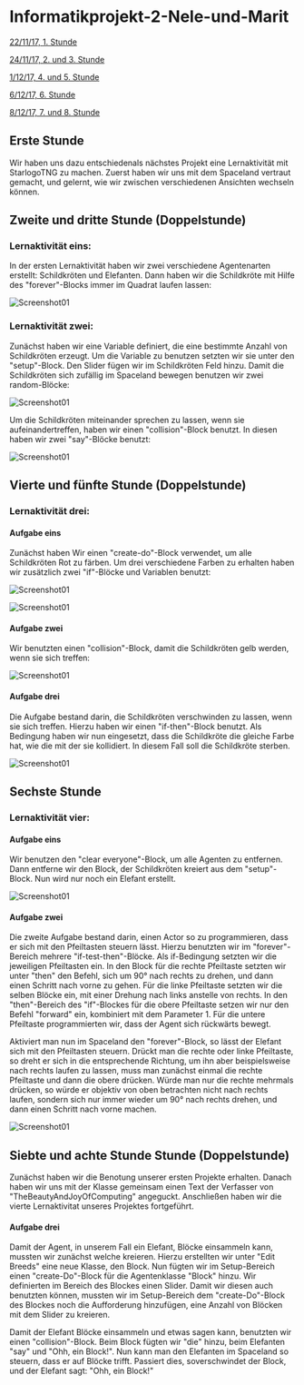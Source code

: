 # Informatikprojekt-2-Nele-und-Marit

[22/11/17, 1. Stunde](#1)

[24/11/17, 2. und 3. Stunde](#2)

[1/12/17, 4. und 5. Stunde](#3)

[6/12/17, 6. Stunde](#4)

[8/12/17, 7. und 8. Stunde](#5)


## Erste Stunde <a name="1"></a>

Wir haben uns dazu entschiedenals nächstes Projekt eine Lernaktivität mit StarlogoTNG zu machen.
Zuerst haben wir uns mit dem Spaceland vertraut gemacht, und gelernt, wie wir zwischen verschiedenen Ansichten wechseln können.


## Zweite und dritte Stunde <a name="2"></a> (Doppelstunde)

### Lernaktivität eins:

In der ersten Lernaktivität haben wir zwei verschiedene Agentenarten erstellt: Schildkröten und Elefanten.
Dann haben wir die Schildkröte mit Hilfe des "forever"-Blocks immer im Quadrat laufen lassen:

![Screenshot01](Bilder/Screenshot.sltng.1.png "sltng")

### Lernaktivität zwei:

Zunächst haben wir eine Variable definiert, die eine bestimmte Anzahl von Schildkröten erzeugt. Um die Variable zu benutzen setzten wir sie unter den "setup"-Block. Den Slider fügen wir im Schildkröten Feld hinzu. Damit die Schildkröten sich zufällig im Spaceland bewegen benutzen wir zwei random-Blöcke:

![Screenshot01](Bilder/Screenshot.sltng.2.png "sltng")

Um die Schildkröten miteinander sprechen zu lassen, wenn sie aufeinandertreffen, haben wir einen "collision"-Block benutzt. In diesen haben wir zwei "say"-Blöcke benutzt:

![Screenshot01](Bilder/Screenshot.sltng.3.png "sltng")


## Vierte und fünfte Stunde <a name="3"></a> (Doppelstunde)

### Lernaktivität drei:

#### Aufgabe eins

Zunächst haben Wir einen "create-do"-Block verwendet, um alle Schildkröten Rot zu färben. 
Um drei verschiedene Farben zu erhalten haben wir zusätzlich zwei "if"-Blöcke und Variablen benutzt:

![Screenshot01](Bilder/Screenshot.sltng.4.png "sltng")

![Screenshot01](Bilder/Screenshot.sltng.5.png "sltng")

#### Aufgabe zwei

Wir benutzten einen "collision"-Block, damit die Schildkröten gelb werden, wenn sie sich treffen:

![Screenshot01](Bilder/Screenshot.sltng.6.png "sltng")

#### Aufgabe drei

Die Aufgabe bestand darin, die Schildkröten verschwinden zu lassen, wenn sie sich treffen. Hierzu haben wir einen "if-then"-Block benutzt. Als Bedingung haben wir nun eingesetzt, dass die Schildkröte die gleiche Farbe hat, wie die mit der sie kollidiert. In diesem Fall soll die Schildkröte sterben.

![Screenshot01](Bilder/Screenshot.sltng.7.png "sltng")


## Sechste Stunde <a name="4"></a>

### Lernaktivität vier:

#### Aufgabe eins

Wir benutzen den "clear everyone"-Block, um alle Agenten zu entfernen. Dann entferne wir den Block, der Schildkröten kreiert aus dem "setup"-Block. Nun wird nur noch ein Elefant erstellt.

![Screenshot01](Bilder/Screenshot.sltng.8.png "sltng")

#### Aufgabe zwei

Die zweite Aufgabe bestand darin, einen Actor so zu programmieren, dass er sich mit den Pfeiltasten steuern lässt. Hierzu benutzten wir im "forever"-Bereich mehrere "if-test-then"-Blöcke. Als if-Bedingung setzten wir die jeweiligen Pfeiltasten ein.
In den Block für die rechte Pfeiltaste setzten wir unter "then" den Befehl, sich um 90° nach rechts zu drehen, und dann einen Schritt nach vorne zu gehen.
Für die linke Pfeiltaste setzten wir die selben Blöcke ein, mit einer Drehung nach links anstelle von rechts.
In den "then"-Bereich des "if"-Blockes für die obere Pfeiltaste setzen wir nur den Befehl "forward" ein, kombiniert mit dem Parameter 1.
Für die untere Pfeiltaste programmierten wir, dass der Agent sich rückwärts bewegt.

Aktiviert man nun im Spaceland den "forever"-Block, so lässt der Elefant sich mit den Pfeiltasten steuern. Drückt man die rechte oder linke Pfeiltaste, so dreht er sich in die entsprechende Richtung, um ihn aber beispielsweise nach rechts laufen zu lassen, muss man zunächst einmal die rechte Pfeiltaste und dann die obere drücken. Würde man nur die rechte mehrmals drücken, so würde er objektiv von oben betrachten nicht nach rechts laufen, sondern sich nur immer wieder um 90° nach rechts drehen, und dann einen Schritt nach vorne machen.

![Screenshot01](Bilder/Screenshot.sltng.9.png "sltng")


## Siebte und achte Stunde Stunde <a name="5"></a> (Doppelstunde)

Zunächst haben wir die Benotung unserer ersten Projekte erhalten.
Danach haben wir uns mit der Klasse gemeinsam einen Text der Verfasser von "TheBeautyAndJoyOfComputing" angeguckt.
Anschließen haben wir die vierte Lernaktivitat unseres Projektes fortgeführt.

#### Aufgabe drei

Damit der Agent, in unserem Fall ein Elefant, Blöcke einsammeln kann, mussten wir zunächst welche kreieren.
Hierzu erstellten wir unter "Edit Breeds" eine neue Klasse, den Block.
Nun fügten wir im Setup-Bereich einen "create-Do"-Block für die Agentenklasse "Block" hinzu.
Wir definierten im Bereich des Blockes einen Slider. Damit wir diesen auch benutzten können, mussten wir im Setup-Bereich dem "create-Do"-Block des Blockes noch die Aufforderung hinzufügen, eine Anzahl von Blöcken mit dem Slider zu kreieren.

Damit der Elefant Blöcke einsammeln und etwas sagen kann, benutzten wir einen "collision"-Block. Beim Block fügten wir "die" hinzu, beim Elefanten "say" und "Ohh, ein Block!". 
Nun kann man den Elefanten im Spaceland so steuern, dass er auf Blöcke trifft. Passiert dies, soverschwindet der Block, und der Elefant sagt: "Ohh, ein Block!"









